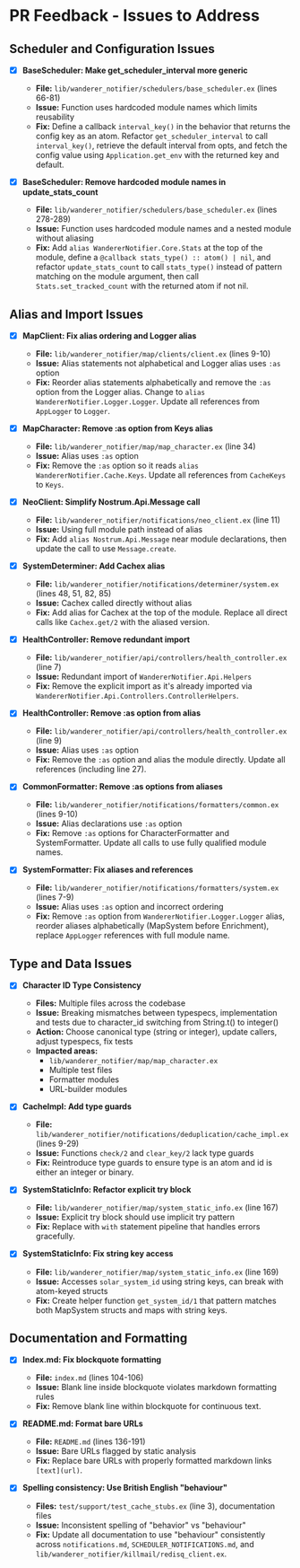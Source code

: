 # PR Feedback - Issues to Address

## Scheduler and Configuration Issues

- [x] **BaseScheduler: Make get_scheduler_interval more generic**

  - **File:** `lib/wanderer_notifier/schedulers/base_scheduler.ex` (lines 66-81)
  - **Issue:** Function uses hardcoded module names which limits reusability
  - **Fix:** Define a callback `interval_key()` in the behavior that returns the config key as an atom. Refactor `get_scheduler_interval` to call `interval_key()`, retrieve the default interval from opts, and fetch the config value using `Application.get_env` with the returned key and default.

- [x] **BaseScheduler: Remove hardcoded module names in update_stats_count**
  - **File:** `lib/wanderer_notifier/schedulers/base_scheduler.ex` (lines 278-289)
  - **Issue:** Function uses hardcoded module names and a nested module without aliasing
  - **Fix:** Add `alias WandererNotifier.Core.Stats` at the top of the module, define a `@callback stats_type() :: atom() | nil`, and refactor `update_stats_count` to call `stats_type()` instead of pattern matching on the module argument, then call `Stats.set_tracked_count` with the returned atom if not nil.

## Alias and Import Issues

- [x] **MapClient: Fix alias ordering and Logger alias**

  - **File:** `lib/wanderer_notifier/map/clients/client.ex` (lines 9-10)
  - **Issue:** Alias statements not alphabetical and Logger alias uses `:as` option
  - **Fix:** Reorder alias statements alphabetically and remove the `:as` option from the Logger alias. Change to `alias WandererNotifier.Logger.Logger`. Update all references from `AppLogger` to `Logger`.

- [x] **MapCharacter: Remove :as option from Keys alias**

  - **File:** `lib/wanderer_notifier/map/map_character.ex` (line 34)
  - **Issue:** Alias uses `:as` option
  - **Fix:** Remove the `:as` option so it reads `alias WandererNotifier.Cache.Keys`. Update all references from `CacheKeys` to `Keys`.

- [x] **NeoClient: Simplify Nostrum.Api.Message call**

  - **File:** `lib/wanderer_notifier/notifications/neo_client.ex` (line 11)
  - **Issue:** Using full module path instead of alias
  - **Fix:** Add `alias Nostrum.Api.Message` near module declarations, then update the call to use `Message.create`.

- [x] **SystemDeterminer: Add Cachex alias**

  - **File:** `lib/wanderer_notifier/notifications/determiner/system.ex` (lines 48, 51, 82, 85)
  - **Issue:** Cachex called directly without alias
  - **Fix:** Add alias for Cachex at the top of the module. Replace all direct calls like `Cachex.get/2` with the aliased version.

- [x] **HealthController: Remove redundant import**

  - **File:** `lib/wanderer_notifier/api/controllers/health_controller.ex` (line 7)
  - **Issue:** Redundant import of `WandererNotifier.Api.Helpers`
  - **Fix:** Remove the explicit import as it's already imported via `WandererNotifier.Api.Controllers.ControllerHelpers`.

- [x] **HealthController: Remove :as option from alias**

  - **File:** `lib/wanderer_notifier/api/controllers/health_controller.ex` (line 9)
  - **Issue:** Alias uses `:as` option
  - **Fix:** Remove the `:as` option and alias the module directly. Update all references (including line 27).

- [x] **CommonFormatter: Remove :as options from aliases**

  - **File:** `lib/wanderer_notifier/notifications/formatters/common.ex` (lines 9-10)
  - **Issue:** Alias declarations use `:as` option
  - **Fix:** Remove `:as` options for CharacterFormatter and SystemFormatter. Update all calls to use fully qualified module names.

- [x] **SystemFormatter: Fix aliases and references**
  - **File:** `lib/wanderer_notifier/notifications/formatters/system.ex` (lines 7-9)
  - **Issue:** Alias uses `:as` option and incorrect ordering
  - **Fix:** Remove `:as` option from `WandererNotifier.Logger.Logger` alias, reorder aliases alphabetically (MapSystem before Enrichment), replace `AppLogger` references with full module name.

## Type and Data Issues

- [x] **Character ID Type Consistency**

  - **Files:** Multiple files across the codebase
  - **Issue:** Breaking mismatches between typespecs, implementation and tests due to character_id switching from String.t() to integer()
  - **Action:** Choose canonical type (string or integer), update callers, adjust typespecs, fix tests
  - **Impacted areas:**
    - `lib/wanderer_notifier/map/map_character.ex`
    - Multiple test files
    - Formatter modules
    - URL-builder modules

- [x] **CacheImpl: Add type guards**

  - **File:** `lib/wanderer_notifier/notifications/deduplication/cache_impl.ex` (lines 9-29)
  - **Issue:** Functions `check/2` and `clear_key/2` lack type guards
  - **Fix:** Reintroduce type guards to ensure type is an atom and id is either an integer or binary.

- [x] **SystemStaticInfo: Refactor explicit try block**

  - **File:** `lib/wanderer_notifier/map/system_static_info.ex` (line 167)
  - **Issue:** Explicit try block should use implicit try pattern
  - **Fix:** Replace with `with` statement pipeline that handles errors gracefully.

- [x] **SystemStaticInfo: Fix string key access**
  - **File:** `lib/wanderer_notifier/map/system_static_info.ex` (line 169)
  - **Issue:** Accesses `solar_system_id` using string keys, can break with atom-keyed structs
  - **Fix:** Create helper function `get_system_id/1` that pattern matches both MapSystem structs and maps with string keys.

## Documentation and Formatting

- [x] **Index.md: Fix blockquote formatting**

  - **File:** `index.md` (lines 104-106)
  - **Issue:** Blank line inside blockquote violates markdown formatting rules
  - **Fix:** Remove blank line within blockquote for continuous text.

- [x] **README.md: Format bare URLs**

  - **File:** `README.md` (lines 136-191)
  - **Issue:** Bare URLs flagged by static analysis
  - **Fix:** Replace bare URLs with properly formatted markdown links `[text](url)`.

- [x] **Spelling consistency: Use British English "behaviour"**
  - **Files:** `test/support/test_cache_stubs.ex` (line 3), documentation files
  - **Issue:** Inconsistent spelling of "behavior" vs "behaviour"
  - **Fix:** Update all documentation to use "behaviour" consistently across `notifications.md`, `SCHEDULER_NOTIFICATIONS.md`, and `lib/wanderer_notifier/killmail/redisq_client.ex`.

